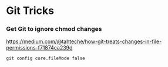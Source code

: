# Git Tricks

### Get Git to ignore chmod changes

https://medium.com/@tahteche/how-git-treats-changes-in-file-permissions-f71874ca239d

```
git config core.fileMode false
```